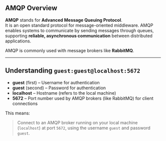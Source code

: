 ## AMQP Overview

**AMQP** stands for **Advanced Message Queuing Protocol**.  
It is an open standard protocol for message-oriented middleware. AMQP enables systems to communicate by sending messages through queues, supporting **reliable, asynchronous communication** between distributed applications.

AMQP is commonly used with message brokers like **RabbitMQ**.

---

## Understanding `guest:guest@localhost:5672`

- **guest** (first) – Username for authentication  
- **guest** (second) – Password for authentication  
- **localhost** – Hostname (refers to the local machine)  
- **5672** – Port number used by AMQP brokers (like RabbitMQ) for client connections

This means:
> Connect to an AMQP broker running on your local machine (`localhost`) at port `5672`, using the username `guest` and password `guest`.

